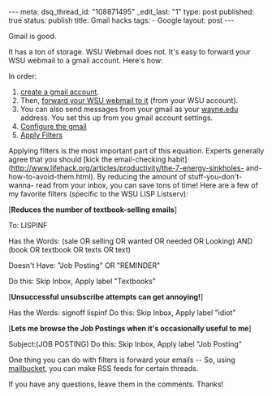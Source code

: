 --- meta: dsq_thread_id: "108871495" _edit_last: "1" type: post published: true status: publish title: Gmail hacks tags: - Google layout: post --- 

Gmail is good.

It has a ton of storage. WSU Webmail does not. It's easy to forward your WSU
webmail to a gmail account. Here's how:

In order:

  1. [create a gmail account](http://mail.google.com/).
  2. Then, [forward your WSU webmail to it](http://webmail.wayne.edu/) (from your WSU account).
  3. You can also send messages from your gmail as your [wayne.edu](http://wayne.edu/) address. You set this up from you gmail account settings.
  4. [Configure the gmail](http://www.g04.com/misc/GmailTipsComplete.html)
  5. [Apply Filters](http://www.lifehack.org/articles/technology/20-ways-to-use-gmail-filters.html)

Applying filters is the most important part of this equation. Experts
generally agree that you should [kick the email-checking
habit](http://www.lifehack.org/articles/productivity/the-7-energy-sinkholes-
and-how-to-avoid-them.html). By reducing the amount of stuff-you-don't-wanna-
read from your inbox, you can save tons of time! Here are a few of my favorite
filters (specific to the WSU LISP Listserv):

[**Reduces the number of textbook-selling emails**]

To: LISPINF

Has the Words: (sale OR selling OR wanted OR needed OR Looking) AND (book OR
textbook OR texts OR text)

Doesn't Have: "Job Posting" OR "REMINDER"

Do this: Skip Inbox, Apply label "Textbooks"

[**Unsuccessful unsubscribe attempts can get annoying!**]

Has the Words: signoff lispinf Do this: Skip Inbox, Apply label "idiot"

[**Lets me browse the Job Postings when it's occasionally useful to me**]

Subject:(JOB POSTING) Do this: Skip Inbox, Apply label "Job Posting"

One thing you can do with filters is forward your emails -- So, using
[mailbucket](http://www.mailbucket.org/), you can make RSS feeds for certain
threads.

If you have any questions, leave them in the comments. Thanks!

